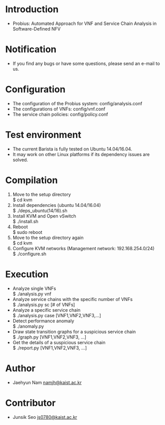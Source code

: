 # Introduction
- Probius: Automated Approach for VNF and Service Chain Analysis in Software-Defined NFV  

# Notification
- If you find any bugs or have some questions, please send an e-mail to us.  

# Configuration
- The configuration of the Probius system: config/analysis.conf  
- The configurations of VNFs: config/vnf.conf  
- The service chain policies: config/policy.conf  

# Test environment
- The current Barista is fully tested on Ubuntu 14.04/16.04.  
- It may work on other Linux platforms if its dependency issues are solved.  

# Compilation
1. Move to the setup directory  
$ cd kvm  
2. Install dependencies (ubuntu 14.04/16.04)  
$ ./deps_ubuntu(14/16).sh  
3. Install KVM and Open vSwitch  
$ ./install.sh  
4. Reboot  
$ sudo reboot  
5. Move to the setup directory again  
$ cd kvm  
6. Configure KVM networks (Management network: 192.168.254.0/24)  
$ ./configure.sh  

# Execution
- Analyze single VNFs  
$ ./analysis.py vnf  
- Analyze service chains with the specific number of VNFs  
$ ./analysis.py sc [# of VNFs]  
- Analyze a specific service chain  
$ ./analysis.py case [VNF1,VNF2,VNF3,...]  
- Detect performance anomaly  
$ ./anomaly.py  
- Draw state transition graphs for a suspicious service chain  
$ ./graph.py [VNF1,VNF2,VNF3, ...]  
- Get the details of a suspicious service chain  
$ ./report.py [VNF1,VNF2,VNF3, ...]  

# Author
- Jaehyun Nam <namjh@kaist.ac.kr>  

# Contributor
- Junsik Seo <js0780@kaist.ac.kr>  
